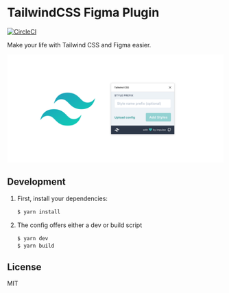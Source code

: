 # TailwindCSS Figma Plugin

[![CircleCI](https://circleci.com/gh/impulse/tailwindcss-figma-plugin/tree/master.svg?style=svg)](https://circleci.com/gh/impulse/tailwindcss-figma-plugin/tree/master)

Make your life with Tailwind CSS and Figma easier.

![plugin banner](./images/banner.png)

## Development

1. First, install your dependencies:

   ```sh
   $ yarn install
   ```

2. The config offers either a dev or build script

   ```sh
   $ yarn dev
   $ yarn build
   ```

## License

MIT
